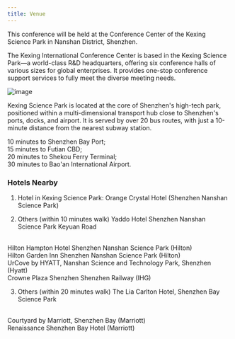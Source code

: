 ```yaml
---
title: Venue
---
```


This conference will be held at the Conference Center of the Kexing Science Park in Nanshan District, Shenzhen.

The Kexing International Conference Center is based in the Kexing Science Park—a world-class R&D headquarters, offering six conference halls of various sizes for global enterprises. It provides one-stop conference support services to fully meet the diverse meeting needs.

![image](https://github.com/ospocommunity/website/assets/1227386/5c7f98ed-9e26-4642-be47-1981470db5f0)

Kexing Science Park is located at the core of Shenzhen's high-tech park, positioned within a multi-dimensional transport hub close to Shenzhen's ports, docks, and airport. It is served by over 20 bus routes, with just a 10-minute distance from the nearest subway station.

10 minutes to Shenzhen Bay Port;
<br/>
15 minutes to Futian CBD;
<br/>
20 minutes to Shekou Ferry Terminal;
<br/>
30 minutes to Bao'an International Airport. 

### Hotels Nearby

1. Hotel in Kexing Science Park: Orange Crystal Hotel (Shenzhen Nanshan Science Park)


2. Others (within 10 minutes walk)
Yaddo Hotel Shenzhen Nanshan Science Park Keyuan Road
<br/>
Hilton Hampton Hotel Shenzhen Nanshan Science Park (Hilton)
<br/>
Hilton Garden Inn Shenzhen Nanshan Science Park (Hilton)
<br/>
UrCove by HYATT, Nanshan Science and Technology Park, Shenzhen (Hyatt)
<br/>
Crowne Plaza Shenzhen Shenzhen Railway (IHG)

3. Others (within 20 minutes walk)
The Lia Carlton Hotel, Shenzhen Bay Science Park
<br/>
Courtyard by Marriott, Shenzhen Bay (Marriott)
<br/>
Renaissance Shenzhen Bay Hotel (Marriott)